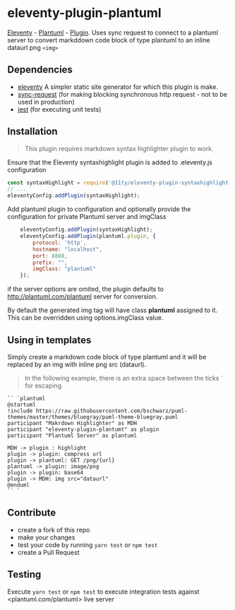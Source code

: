 # eleventy-plugin-plantuml

[Eleventy](https://www.11ty.dev/) - [Plantuml](https://plantuml.com/) - [Plugin](https://www.11ty.dev/docs/plugins/). Uses sync request to connect to a plantuml server to convert markddown code block of type 
plantuml to an inline dataurl png ```<img>```

## Dependencies
* [eleventy](https://www.npmjs.com/package/@11ty/eleventy) A simpler static site generator for which this plugin is make.
* [sync-request](https://www.npmjs.com/package/sync-request) (for making blocking synchronous http request - not to be used in production)
* [jest](https://www.npmjs.com/package/jest) (for executing unit tests)

## Installation

> This plugin requires markdown syntax highlighter plugin to work.

Ensure that the Eleventy syntaxhighlight plugin is added to .eleventy.js configuration
```javascript
const syntaxHighlight = require('@11ty/eleventy-plugin-syntaxhighlight');
// ...
eleventyConfig.addPlugin(syntaxHighlight);
```

Add plantuml plugin to configuration and optionally provide the configuration for private Plantuml server and imgClass
```javascript
    eleventyConfig.addPlugin(syntaxHighlight);
    eleventyConfig.addPlugin(plantuml.plugin, {
        protocol: 'http',
        hostname: "localhost",
        port: 8888,
        prefix: "",
        imgClass: "plantuml"
    });
```

if the server options are omited, the plugin defaults to <http://plantuml.com/plantuml> server for conversion. 

By default the generated img tag will have class **plantuml** assigned to it. This can be overridden using options.imgClass value.

## Using in templates
Simply create a markdown code block of type plantuml and it will be replaced by an img with inline png src (dataurl).

>In the following example, there is an extra space between the ticks ` for escaping

```
`` `plantuml
@startuml
!include https://raw.githubusercontent.com/bschwarz/puml-themes/master/themes/bluegray/puml-theme-bluegray.puml
participant "Makrdown Highlighter" as MDH
participant "eleventy-plugin-plantumt" as plugin
participant "Plantuml Server" as plantuml

MDH -> plugin : highlight
plugin -> plugin: compress url
plugin -> plantuml: GET /png/{url}
plantuml -> plugin: image/png
plugin -> plugin: base64
plugin -> MDH: img src="dataurl"
@enduml
`` `
```

## Contribute
* create a fork of this repo 
* make your changes
* test your code by running ```yarn test``` or ```npm test```
* create a Pull Request


## Testing
Execute ```yarn test``` or ```npm test``` to execute integration tests against <plantuml.com/plantuml> live server